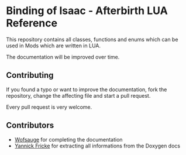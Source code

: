 # Binding of Isaac - Afterbirth LUA Reference

This repository contains all classes, functions and enums which can be used in Mods which are written in LUA.

The documentation will be improved over time.

## Contributing

If you found a typo or want to improve the documentation, fork the repository, change the affecting file and start a pull request.

Every pull request is very welcome.

## Contributors

* [Wofsauge](https://github.com/wofsauge) for completing the documentation
* [Yannick Fricke](https://github.com/YannickFricke) for extracting all informations from the Doxygen docs
